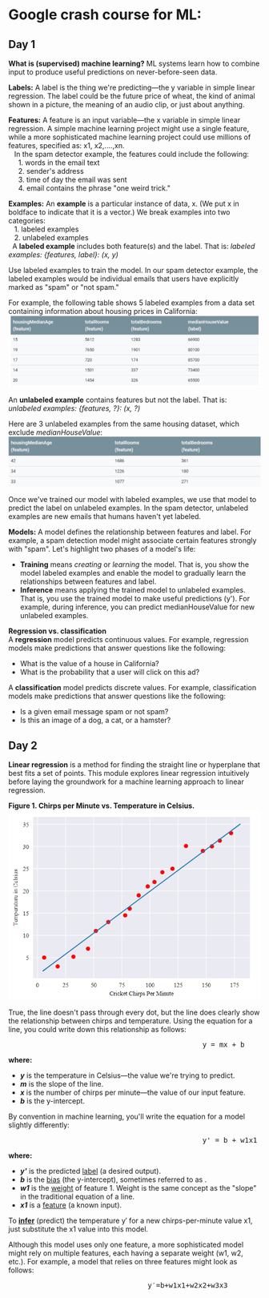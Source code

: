 Google crash course for ML:
==============================================

Day 1
----------------------------------------------------------

**What is (supervised) machine learning?** ML systems learn how to combine input to produce useful predictions on never-before-seen data.

**Labels:** A label is the thing we're predicting—the y variable in simple linear regression. The label could be the future price of wheat, the kind of animal shown in a picture, the meaning of an audio clip, or just about anything.

**Features:** A feature is an input variable—the x variable in simple linear regression. A simple machine learning project might use a single feature, while a more sophisticated machine learning project could use millions of features, specified as: x1, x2,....,xn. <br>
  &nbsp;&nbsp;&nbsp;In the spam detector example, the features could include the following:<br>
    &nbsp;&nbsp;&nbsp;&nbsp;&nbsp;1. words in the email text<br>
    &nbsp;&nbsp;&nbsp;&nbsp;&nbsp;2. sender's address<br>
    &nbsp;&nbsp;&nbsp;&nbsp;&nbsp;3. time of day the email was sent<br>
    &nbsp;&nbsp;&nbsp;&nbsp;&nbsp;4. email contains the phrase "one weird trick."<br>

**Examples:** An **example** is a particular instance of data, x. (We put x in boldface to indicate that it is a vector.) We break examples into two categories:<br>
&nbsp;&nbsp;&nbsp;1. labeled examples<br>
&nbsp;&nbsp;&nbsp;2. unlabeled examples<br>
&nbsp; A **labeled example** includes both feature(s) and the label. That is:  *labeled examples: {features, label}: (x, y)* <br>

Use labeled examples to train the model. In our spam detector example, the labeled examples would be individual emails that users have explicitly marked as "spam" or "not spam." <br>

For example, the following table shows 5 labeled examples from a data set containing information about housing prices in California:<br>
![Labled Example](https://github.com/rajeshpp/ML-AI/blob/master/ML%20Images/Labled%20Example.PNG)

An **unlabeled example** contains features but not the label. That is: *unlabeled examples: {features, ?}: (x, ?)* <br>

Here are 3 unlabeled examples from the same housing dataset, which exclude *medianHouseValue*: <br>
![Unlabled Example](https://github.com/rajeshpp/ML-AI/blob/master/ML%20Images/Unlabled%20Example.PNG)

Once we've trained our model with labeled examples, we use that model to predict the label on unlabeled examples. In the spam detector, unlabeled examples are new emails that humans haven't yet labeled.

**Models:** A model defines the relationship between features and label. For example, a spam detection model might associate certain features strongly with "spam". Let's highlight two phases of a model's life: <br>
 * **Training** means *creating* or *learning* the model. That is, you show the model labeled examples and enable the model to gradually learn the relationships between features and label.<br>
 * **Inference** means applying the trained model to unlabeled examples. That is, you use the trained model to make useful predictions (y'). For example, during inference, you can predict medianHouseValue for new unlabeled examples. <br>


**Regression vs. classification** <br>
A **regression** model predicts continuous values. For example, regression models make predictions that answer questions like the following:<br>
* What is the value of a house in California? <br>
* What is the probability that a user will click on this ad? <br>

A **classification** model predicts discrete values. For example, classification models make predictions that answer questions like the following: <br>
* Is a given email message spam or not spam?
* Is this an image of a dog, a cat, or a hamster?

Day 2
----------------------------------------------

**Linear regression** is a method for finding the straight line or hyperplane that best fits a set of points. This module explores linear regression intuitively before laying the groundwork for a machine learning approach to linear regression.

**Figure 1. Chirps per Minute vs. Temperature in Celsius.**
![Unlabled Example](https://github.com/rajeshpp/ML-AI/blob/master/ML%20Images/Linear%20Regression%20Example.PNG)

True, the line doesn't pass through every dot, but the line does clearly show the relationship between chirps and temperature. Using the equation for a line, you could write down this relationship as follows:<br>
<pre>                                              y = mx + b                     </pre>
**where:**
 * ***y*** is the temperature in Celsius—the value we're trying to predict.
 * ***m*** is the slope of the line.
 * ***x*** is the number of chirps per minute—the value of our input feature.
 * ***b*** is the y-intercept.

By convention in machine learning, you'll write the equation for a model slightly differently:<br>
<pre>                                              y' = b + w1x1                     </pre>

**where:**
 * ***y'*** is the predicted [label](https://developers.google.com/machine-learning/crash-course/framing/ml-terminology#labels) (a desired output).
 * ***b*** is the [bias](https://developers.google.com/machine-learning/glossary#bias) (the y-intercept), sometimes referred to as .
 * ***w1*** is the [weight](https://developers.google.com/machine-learning/glossary#weight) of feature 1. Weight is the same concept as the "slope"  in the traditional equation of a line.
 * ***x1*** is a [feature](https://developers.google.com/machine-learning/crash-course/framing/ml-terminology#features) (a known input).


To **[infer](https://developers.google.com/machine-learning/glossary#inference)** (predict) the temperature y′ for a new chirps-per-minute value x1, just substitute the x1 value into this model. <br>

Although this model uses only one feature, a more sophisticated model might rely on multiple features, each having a separate weight (w1, w2, etc.). For example, a model that relies on three features might look as follows: <br>

<pre>                                 y′=b+w1x1+w2x2+w3x3         </pre>
